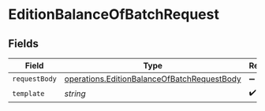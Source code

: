 # EditionBalanceOfBatchRequest


## Fields

| Field                                                                                                             | Type                                                                                                              | Required                                                                                                          | Description                                                                                                       |
| ----------------------------------------------------------------------------------------------------------------- | ----------------------------------------------------------------------------------------------------------------- | ----------------------------------------------------------------------------------------------------------------- | ----------------------------------------------------------------------------------------------------------------- |
| `requestBody`                                                                                                     | [operations.EditionBalanceOfBatchRequestBody](../../../sdk/models/operations/editionbalanceofbatchrequestbody.md) | :heavy_minus_sign:                                                                                                | N/A                                                                                                               |
| `template`                                                                                                        | *string*                                                                                                          | :heavy_check_mark:                                                                                                | Template id                                                                                                       |